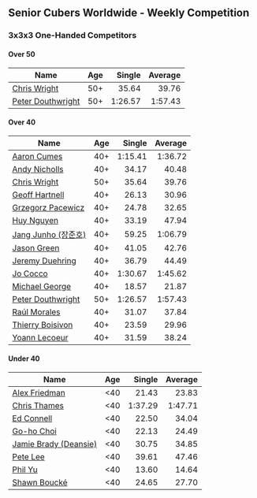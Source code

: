 ## Senior Cubers Worldwide - Weekly Competition
### 3x3x3 One-Handed Competitors

#### Over 50

| Name | Age | Single | Average |
| -- | :--: | --: | --: |
| [Chris Wright](../../persons/chris_wright.md) | 50+ | 35.64 | 39.76 |
| [Peter Douthwright](../../persons/peter_douthwright.md) | 50+ | 1:26.57 | 1:57.43 |

#### Over 40

| Name | Age | Single | Average |
| -- | :--: | --: | --: |
| [Aaron Cumes](../../persons/aaron_cumes.md) | 40+ | 1:15.41 | 1:36.72 |
| [Andy Nicholls](../../persons/andy_nicholls.md) | 40+ | 34.17 | 40.48 |
| [Chris Wright](../../persons/chris_wright.md) | 50+ | 35.64 | 39.76 |
| [Geoff Hartnell](../../persons/geoff_hartnell.md) | 40+ | 26.13 | 30.96 |
| [Grzegorz Pacewicz](../../persons/grzegorz_pacewicz.md) | 40+ | 24.78 | 32.65 |
| [Huy Nguyen](../../persons/huy_nguyen.md) | 40+ | 33.19 | 47.94 |
| [Jang Junho (장준호)](../../persons/jang_junho.md) | 40+ | 59.25 | 1:06.79 |
| [Jason Green](../../persons/jason_green.md) | 40+ | 41.05 | 42.76 |
| [Jeremy Duehring](../../persons/jeremy_duehring.md) | 40+ | 36.79 | 44.49 |
| [Jo Cocco](../../persons/jo_cocco.md) | 40+ | 1:30.67 | 1:45.62 |
| [Michael George](../../persons/michael_george.md) | 40+ | 18.57 | 21.87 |
| [Peter Douthwright](../../persons/peter_douthwright.md) | 50+ | 1:26.57 | 1:57.43 |
| [Raúl Morales](../../persons/raul_morales.md) | 40+ | 31.07 | 37.84 |
| [Thierry Boisivon](../../persons/thierry_boisivon.md) | 40+ | 23.59 | 29.96 |
| [Yoann Lecoeur](../../persons/yoann_lecoeur.md) | 40+ | 31.59 | 38.24 |

#### Under 40

| Name | Age | Single | Average |
| -- | :--: | --: | --: |
| [Alex Friedman](../../persons/alex_friedman.md) | <40 | 21.43 | 23.83 |
| [Chris Thames](../../persons/chris_thames.md) | <40 | 1:37.29 | 1:47.71 |
| [Ed Connell](../../persons/ed_connell.md) | <40 | 22.50 | 34.04 |
| [Go-ho Choi](../../persons/go_ho_choi.md) | <40 | 22.13 | 24.49 |
| [Jamie Brady (Deansie)](../../persons/jamie_brady.md) | <40 | 30.75 | 34.85 |
| [Pete Lee](../../persons/pete_lee.md) | <40 | 39.61 | 47.46 |
| [Phil Yu](../../persons/phil_yu.md) | <40 | 13.60 | 14.64 |
| [Shawn Boucké](../../persons/shawn_boucke.md) | <40 | 24.65 | 27.70 |


<!-- Global site tag (gtag.js) - Google Analytics -->
<script async src="https://www.googletagmanager.com/gtag/js?id=UA-86348435-3"></script>
<script>window.dataLayer = window.dataLayer || []; function gtag() {dataLayer.push(arguments);} gtag('js', new Date()); gtag('config', 'UA-86348435-3');</script>
